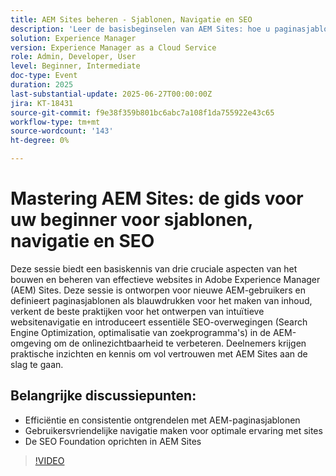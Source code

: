 ```yaml
---
title: AEM Sites beheren - Sjablonen, Navigatie en SEO
description: 'Leer de basisbeginselen van AEM Sites: hoe u paginasjablonen gebruikt, intuïtieve navigatie ontwerpt en belangrijke SEO-praktijken toepast om de zichtbaarheid en de prestaties van de site te verbeteren.'
solution: Experience Manager
version: Experience Manager as a Cloud Service
role: Admin, Developer, User
level: Beginner, Intermediate
doc-type: Event
duration: 2025
last-substantial-update: 2025-06-27T00:00:00Z
jira: KT-18431
source-git-commit: f9e38f359b801bc6abc7a108f1da755922e43c65
workflow-type: tm+mt
source-wordcount: '143'
ht-degree: 0%

---
```



# Mastering AEM Sites: de gids voor uw beginner voor sjablonen, navigatie en SEO

Deze sessie biedt een basiskennis van drie cruciale aspecten van het bouwen en beheren van effectieve websites in Adobe Experience Manager (AEM) Sites. Deze sessie is ontworpen voor nieuwe AEM-gebruikers en definieert paginasjablonen als blauwdrukken voor het maken van inhoud, verkent de beste praktijken voor het ontwerpen van intuïtieve websitenavigatie en introduceert essentiële SEO-overwegingen (Search Engine Optimization, optimalisatie van zoekprogramma&#39;s) in de AEM-omgeving om de onlinezichtbaarheid te verbeteren. Deelnemers krijgen praktische inzichten en kennis om vol vertrouwen met AEM Sites aan de slag te gaan.

## Belangrijke discussiepunten:

* Efficiëntie en consistentie ontgrendelen met AEM-paginasjablonen
* Gebruikersvriendelijke navigatie maken voor optimale ervaring met sites
* De SEO Foundation oprichten in AEM Sites

>[!VIDEO](https://video.tv.adobe.com/v/3464298/?learn=on&enablevpops)
